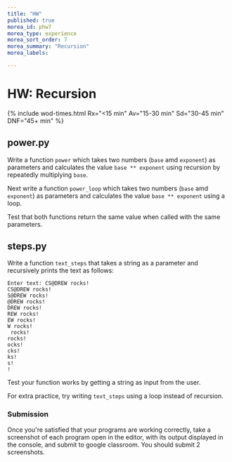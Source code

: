 ```yaml
---
title: "HW"
published: true
morea_id: phw7
morea_type: experience
morea_sort_order: 7
morea_summary: "Recursion"
morea_labels:

---
```

# HW: Recursion

<!--In this practice HW you will create 2 programs that take code we've previously written for other PHWs and turn them into functions.-->

{% include wod-times.html Rx="<15 min" Av="15-30 min" Sd="30-45 min" DNF="45+ min" %}

## power.py

Write a function `power` which takes two numbers (`base` amd `exponent`) as parameters and calculates the value `base ** exponent` using recursion by repeatedly multiplying `base`.

Next write a function `power_loop` which takes two numbers (`base` amd `exponent`) as parameters and calculates the value `base ** exponent` using a loop.

Test that both functions return the same value when called with the same parameters. 

## steps.py

Write a function `text_steps` that takes a string as a parameter and recursively prints the text as follows:

    Enter text: CS@DREW rocks!
    CS@DREW rocks!
    S@DREW rocks!
    @DREW rocks!
    DREW rocks!
	REW rocks!
	EW rocks!
	W rocks!
	 rocks!
	rocks!
	ocks!
	cks!
	ks!
	s!
	!

Test your function works by getting a string as input from the user.

For extra practice, try writing `text_steps` using a loop instead of recursion.

<!--## Demonstration

Once you've finished doing the HW a single time, you can watch me do it:

{% include youtube.html id="nTb-SeIGMCM" %}

### Solution for `text_steps` loop:
    def step_loop(txt):
	    for i in range(len(txt)):
		    print(txt[i:])

{% include wod-warning.html %}-->

### Submission

Once you're satisfied that your programs are working correctly, take a screenshot of each program open in the editor, with its output displayed in the console, and submit to google classroom. You should submit 2 screenshots.
